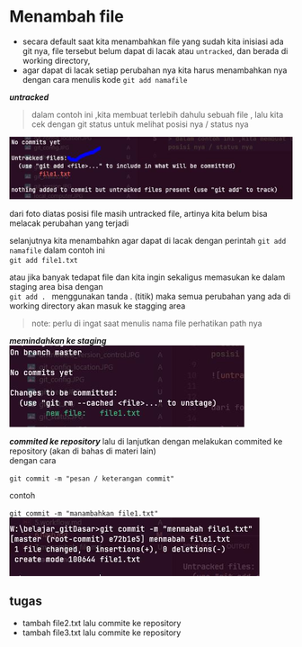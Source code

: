 # Menambah file
- secara default saat kita menambahkan file yang sudah kita inisiasi ada git nya, file tersebut belum dapat di lacak atau `untracked`, dan berada di working directory,
- agar dapat di lacak setiap perubahan nya kita harus menambahkan nya dengan cara menulis kode `git add namafile`



***untracked***
> dalam contoh ini ,kita membuat terlebih dahulu sebuah file , lalu kita cek dengan git status untuk melihat posisi nya / status nya

![untracked file](./foto/untracked_file.JPG)


dari foto diatas posisi file masih untracked file, artinya kita belum bisa melacak perubahan yang terjadi

selanjutnya kita menambahkn agar dapat di lacak dengan perintah `git add namafile`
dalam contoh ini  
`git add file1.txt`


atau jika banyak tedapat file dan kita ingin sekaligus memasukan ke dalam staging area bisa dengan  
`git add . `    menggunakan tanda . (titik)
maka semua perubahan yang ada di working directory akan masuk ke stagging area  

>note: perlu di ingat saat menulis nama file perhatikan path nya 

***memindahkan ke staging***  
![staging area](./foto/staging_area.JPG)



***commited ke repository***
lalu di lanjutkan dengan melakukan commited ke repository (akan di bahas di materi lain)  
dengan cara

`git commit -m "pesan / keterangan commit"`

contoh

`git commit -m "manambahkan file1.txt"`  
![commit ke repository](./foto/commit_git.JPG)


## tugas

- tambah file2.txt lalu commite ke repository
- tambah file3.txt lalu commite ke repository
  